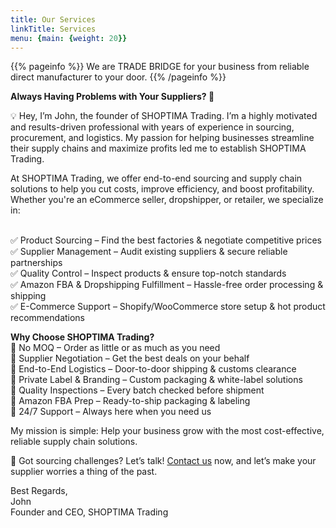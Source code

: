 ```yaml
---
title: Our Services
linkTitle: Services
menu: {main: {weight: 20}}
---
```


{{% pageinfo %}}
We are TRADE BRIDGE for your business from reliable direct manufacturer to your door.
{{% /pageinfo %}}

**Always Having Problems with Your Suppliers? 🚀**

💡 Hey, I’m John, the founder of SHOPTIMA Trading. I’m a highly motivated and results-driven professional with years of experience in sourcing, procurement, and logistics. My passion for helping businesses streamline their supply chains and maximize profits led me to establish SHOPTIMA Trading.

At SHOPTIMA Trading, we offer end-to-end sourcing and supply chain solutions to help you cut costs, improve efficiency, and boost profitability. Whether you're an eCommerce seller, dropshipper, or retailer, we specialize in:

<br>✅ Product Sourcing – Find the best factories & negotiate competitive prices
<br>✅ Supplier Management – Audit existing suppliers & secure reliable partnerships
<br>✅ Quality Control – Inspect products & ensure top-notch standards
<br>✅ Amazon FBA & Dropshipping Fulfillment – Hassle-free order processing & shipping
<br>✅ E-Commerce Support – Shopify/WooCommerce store setup & hot product recommendations

**Why Choose SHOPTIMA Trading?**
<br>🔹 No MOQ – Order as little or as much as you need
<br>🔹 Supplier Negotiation – Get the best deals on your behalf
<br>🔹 End-to-End Logistics – Door-to-door shipping & customs clearance
<br>🔹 Private Label & Branding – Custom packaging & white-label solutions
<br>🔹 Quality Inspections – Every batch checked before shipment
<br>🔹 Amazon FBA Prep – Ready-to-ship packaging & labeling
<br>🔹 24/7 Support – Always here when you need us

My mission is simple: Help your business grow with the most cost-effective, reliable supply chain solutions.

📩 Got sourcing challenges? Let’s talk! [Contact us](/community/) now, and let’s make your supplier worries a thing of the past.

Best Regards,
<br>John
<br>Founder and CEO, SHOPTIMA Trading

